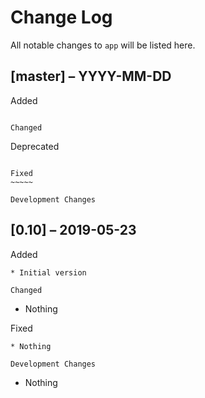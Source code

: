 Change Log
==========

All notable changes to ``app`` will be listed here.

[master] – YYYY-MM-DD
---------------------

Added
~~~~~

Changed
~~~~~~~

Deprecated
~~~~~~~~~~

Fixed
~~~~~

Development Changes
~~~~~~~~~~~~~~~~~~~


[0.10] – 2019-05-23
---------------------

Added
~~~~~
* Initial version

Changed
~~~~~~~
* Nothing

Fixed
~~~~~
* Nothing

Development Changes
~~~~~~~~~~~~~~~~~~~
* Nothing